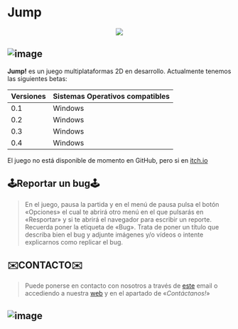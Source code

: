 # Jump

<p align="center">
  <img src="https://img.itch.zone/aW1nLzk5NjQ3NzEucG5n/original/69AWFm.png" />
</p>


## ![image](https://i.imgur.com/QSelqM0.png)

**Jump!** es un juego multiplataformas 2D en desarrollo. Actualmente tenemos las siguientes betas:

| Versiones |      Sistemas Operativos compatibles    |
| --------- | --------------------------------------- |
|    0.1    |                  Windows                |
|    0.2    |                  Windows                |
|    0.3    |                  Windows                |
|    0.4    |                  Windows                |

El juego no está disponible de momento en GitHub, pero si en <a href="https://jumpgamedev.itch.io" target="_blank">itch.io</a>

## 🕹️Reportar un bug🕹️
> En el juego, pausa la partida y en el menú de pausa pulsa el botón «Opciones» el cual te abrirá otro menú en el que pulsarás en «Resportar» y si te abrirá el navegador para escribir un reporte. 
> Recuerda poner la etiqueta de «Bug». Trata de poner un título que describa bien el bug y adjunte imágenes y/o vídeos o intente explicarnos como replicar el bug.


## ✉️CONTACTO✉️

>Puede ponerse en contacto con nosotros a través de <a href="mailto:jumpgame.dev@gmail.com">este</a> email o accediendo a nuestra [web](https://www.jumpgamedev.tk) y en el apartado de «_Contáctanos!_» 

## ![image](https://i.imgur.com/6UI5j0E.png)
